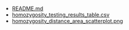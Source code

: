 - [README.md](README.md)
- [homozygosity_testing_results_table.csv](homozygosity_testing_results_table.csv)
- [homozygosity_distance_area_scatterplot.png](homozygosity_distance_area_scatterplot.png)

